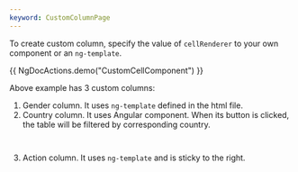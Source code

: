 ```yaml
---
keyword: CustomColumnPage
---
```


To create custom column, specify the value of `cellRenderer` to your own component or an `ng-template`.

{{ NgDocActions.demo("CustomCellComponent") }}

Above example has 3 custom columns:

1. Gender column. It uses `ng-template` defined in the html file.
2. Country column. It uses Angular component. When its button is clicked, the table will be filtered by corresponding country.

```typescript file="../../../example/custom-cell/filter-country-cell.component.ts" name="filter-country-cell.component.ts" group="g1"
```

```html file="../../../example/custom-cell/filter-country-cell.component.html" name="filter-country-cell.component.html" group="g1"
```

3. Action column. It uses `ng-template` and is sticky to the right.
